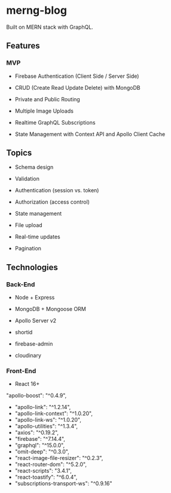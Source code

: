# merng-blog

Built on MERN stack with GraphQL.

## Features

### MVP

- Firebase Authentication (Client Side / Server Side)

- CRUD (Create Read Update Delete) with MongoDB

- Private and Public Routing

- Multiple Image Uploads

- Realtime GraphQL Subscriptions

- State Management with Context API and Apollo Client Cache

## Topics

- Schema design

- Validation

- Authentication (session vs. token)

- Authorization (access control)

- State management

- File upload

- Real-time updates

- Pagination

## Technologies

### Back-End

- Node + Express

- MongoDB + Mongoose ORM

- Apollo Server v2

- shortid 

- firebase-admin 

- cloudinary

### Front-End

- React 16+

"apollo-boost": "^0.4.9",
- "apollo-link": "^1.2.14",
- "apollo-link-context": "^1.0.20",
- "apollo-link-ws": "^1.0.20",
- "apollo-utilities": "^1.3.4",
- "axios": "^0.19.2",
- "firebase": "^7.14.4",
- "graphql": "^15.0.0",
- "omit-deep": "^0.3.0",
- "react-image-file-resizer": "^0.2.3",
- "react-router-dom": "^5.2.0",
- "react-scripts": "3.4.1",
- "react-toastify": "^6.0.4",
- "subscriptions-transport-ws": "^0.9.16"

